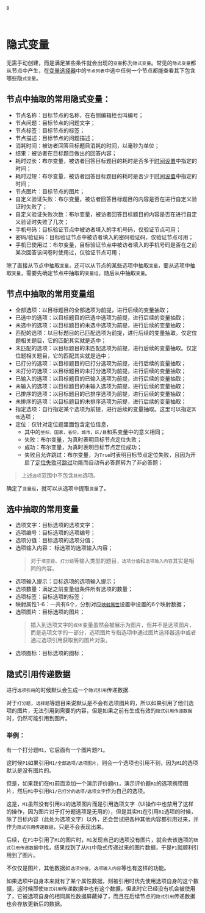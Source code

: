 ```index
8
```
```tag

```
```summary
```
# 隐式变量
无需手动创建，而是满足某些条件就会出现的`变量`称为`隐式变量`。常见的`隐式变量`都从节点中产生，在[变量选择器](./usage.md#变量选择器)中的`节点列表`中选中任何一个节点都能查看其下包含哪些隐`式变量`。

## 节点中抽取的常用隐式变量：
+ 节点名称：目标节点的名称，在右侧编辑栏也叫编号；
+ 节点问题：目标节点的问题文字；
+ 节点标签：目标节点的标签；
+ 节点描述：目标节点的问题描述；
+ 消耗时间：被访者回答目标题目消耗的时间，以毫秒为单位；
+ 结果：被访者在目标题目做出的回答内容；
+ 耗时过长：布尔变量，被访者回答目标题目的耗时是否多于[时间设置](../timing/concept.md)中指定的时间；
+ 耗时过短：布尔变量，被访者回答目标题目的耗时是否少于[时间设置](../timing/concept.md)中指定的时间；
+ 节点图片：目标节点的图片；
+ 自定义验证失败：布尔变量，被访者回答目标题目的内容是否在进行自定义验证时失败了；
+ 自定义验证失败次数：布尔变量，被访者回答目标题目的内容是否在进行自定义验证时失败了几次；
+ 手机号码：目标验证节点中被访者填入的手机号码，仅验证节点可用；
+ 密码/验证码：目标验证节点中被访者填入的密码验证码，仅验证节点可用；
+ 手机已使用过：布尔变量，目标验证节点中被访者填入的手机号码是否在之前某次回答该问卷时使用过，仅验证节点可用；

除了直接从节点中抽取`变量`，还可以从节点的某些选项中抽取`变量`，要从选项中抽取`变量`，需要先确定节点中抽取的`变量组`，随后从中抽取`变量`。

## 节点中抽取的常用变量组

+ 全部选项：以目标题目的全部选项为前提，进行后续的变量抽取；
+ 已选中的选项：以目标题目的已选中选项为前提，进行后续的变量抽取；
+ 未选中的选项：以目标题目的未选中选项为前提，进行后续的变量抽取；
+ 匹配的选项：以目标题目的已匹配选项为前提，进行后续的变量抽取。仅定位题相关题目，它的匹配其实就是选中；
+ 未匹配的选项：以目标题目的未匹配选项为前提，进行后续的变量抽取。仅定位题相关题目，它的匹配其实就是选中；
+ 已打分的选项：以目标题目的已打分选项为前提，进行后续的变量抽取；
+ 未打分的选项：以目标题目的未打分选项为前提，进行后续的变量抽取；
+ 已输入的选项：以目标题目的已输入选项为前提，进行后续的变量抽取；
+ 未输入的选项：以目标题目的未输入选项为前提，进行后续的变量抽取；
+ 已排序的选项：以目标题目的已排序选项为前提，进行后续的变量抽取；
+ 未排序的选项：以目标题目的未排序选项为前提，进行后续的变量抽取；
+ 指定选项：自行指定某个选项为前提，进行后续的变量抽取。这里可以指定`其他`选项；
+ 定位：仅针对定位题里面包含定位信息，
    + 其中的`坐标，国家，省份，城市，区/县`和系变量中的意义相同；
    + 失败：布尔变量，为真时表明目标节点定位失败；
    + 成功：布尔变量，为真时表明目标节点定位成功；
    + 失败且允许跳过：布尔变量，为`True`时表明目标节点定位失败，且因为开启了[定位失败可跳过](../nodes/location.md#定位方式)功能而自动有必答题转为了非必答题；

> 上述`选项`范围中不包含`其他`选项。

确定了`变量组`，就可以从选项中提取`变量`了。

## 选中抽取的常用变量
+ 选项文字：目标选项的选项文字；
+ 选项编号：目标选项的选项编号；
+ 选项分值：目标选项的选项分值；
+ 选项输入内容： 标选项的选项输入内容；
   > 对于`填空题`、`打分题`等输入类型的题目，`选项分值`和`选项输入内容`其实是相同的内容。
+ 选项输入提示：目标选项的选项输入提示；
+ 选项数量：满足之前变量组条件所有选项的数量；
+ 选项标签：目标选项的标签；
+ 映射属性1-6：一共有6个，分别对应[`映射属性`](../logic/option-mapping.md)设置中设置的6个映射数据；
+ 选项图片：目标选项的图片；
    > 插入到选项文字的`媒体`变量虽然会被展示为图片，但并不是选项图片，而是选项文字的一部分，选项图片专指选项中通过图片选择器选中或者通过选项引用获取到的图片对象。
+ 选项图标：目标选项的图标；

## 隐式引用传递数据

进行`选项引用`的时候默认会生成一个`隐式引用`传递数据.

对于`打分题`，`选择题`等题目来说默认是不会有选项图片的，所以如果引用了他们选项的图片，无法引用到需要的内容，但是如果之前有生成有效的`隐式引用传递数据`时，仍然可能引用到图片。

### 举例：
有一个打分题`M1`，它后面有一个图片题`P1`。

这时候`P1`如果引用`M1/全部选项/选项图片`，则会一个选项也引用不到，因为`M1`的选项默认是没有图片的。

但是，如果我们在`M1`前面添加一个演示评价题`R1`，演示评价题`R1`的选项携带图片，然后`M1`中引用`R1/已打分的选项/选项文字`作为自己的选项。

这是，`M1`虽然没有引用`R1`的选项图片而是引用选项文字（UI操作中也禁用了这样的操作，因为图片对于打分题选项是无用的），但是其实`M1`在引用`R1`选项的时候，除了目标内容（此处为选项文字）以外，还会尝试把各种其他内容都引用过来，并作为`隐式引用传递数据`，只是不会表现出来。

后续，在`P1`中引用了`M1`的图片时，`M1`发现自己的选项没有图片，就会去该选项的`隐式引用传递数据`中找，结果找到了从`R1`中隐式传递过来的图片数据，于是`P1`就顺利引用到了图片。

不仅仅是图片，其他数据如`选项分值`，`选项输入内容`等也有这样的功能。

如果选项中自身本来就有了某个属性数据，则被引用时优先使用选项自身的这个数据，这时候即使`隐式引用`传递数据中也有这个数据，但此时它已经没有机会被使用了，它被选项自身的相同属性数据屏蔽掉了，而且在后续节点的`隐式引用`传递数据也会存放更新后的数据。